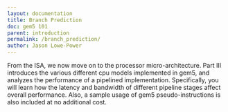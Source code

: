 ```yaml
---
layout: documentation
title: Branch Prediction
doc: gem5 101
parent: introduction
permalink: /branch_prediction/
author: Jason Lowe-Power
---
```


From the ISA, we now move on to the processor micro-architecture. Part
III introduces the various different cpu models implemented in gem5, and
analyzes the performance of a pipelined implementation. Specifically,
you will learn how the latency and bandwidth of different pipeline
stages affect overall performance. Also, a sample usage of gem5
pseudo-instructions is also included at no additional cost.
